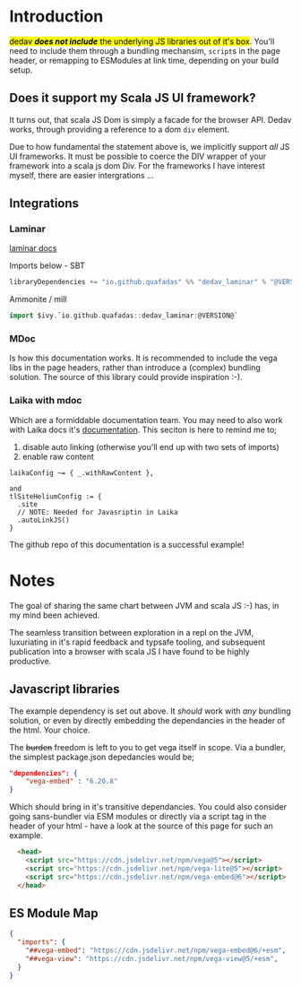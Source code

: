 # Introduction

<mark> dedav ***does not include*** the underlying JS libraries out of it's box</mark>. You'll need to include them through a bundling mechansim, `script`s in the page header, or remapping to ESModules at link time, depending on your build setup.

## Does it support my Scala JS UI framework?
It turns out, that scala JS Dom is simply a facade for the browser API. Dedav works, through providing a reference to a dom `div` element.

Due to how fundamental the statement above is, we implicitly support _all_ JS UI frameworks. It must be possible to coerce the DIV wrapper of your framework into a scala js dom Div. For the frameworks I have interest myself, there are easier intergrations ...

## Integrations

### Laminar

[laminar docs](./laminar.md)

Imports below - SBT

```scala
libraryDependencies += "io.github.quafadas" %% "dedav_laminar" % "@VERSION@"
```

Ammonite / mill

```scala
import $ivy.`io.github.quafadas::dedav_laminar:@VERSION@`
```


### MDoc
Is how this documentation works. It is recommended to include the vega libs in the page headers, rather than introduce a (complex) bundling solution. The source of this library could provide inspiration :-).

### Laika with mdoc


Which are a formiddable documentation team. You may need to also work with Laika docs it's [documentation](https://planet42.github.io/Laika/0.18/02-running-laika/01-sbt-plugin.html). This seciton is here to remind me to;

1. disable auto linking (otherwise you'll end up with two sets of imports)
2. enable raw content

```
laikaConfig ~= { _.withRawContent },

and
tlSiteHeliumConfig := {
  .site
  // NOTE: Needed for Javasriptin in Laika
  .autoLinkJS()
}
```

The github repo of this documentation is a successful example!


# Notes

The goal of sharing the same chart between JVM and scala JS :-) has, in my mind been achieved.

The seamless transition between exploration in a repl  on the JVM, luxuriating in it's rapid feedback and typsafe tooling, and subsequent publication into a browser with scala JS I have found to be highly productive.




## Javascript libraries
The example dependency is set out above. It _should_ work with _any_ bundling solution, or even by directly embedding the dependancies in the header of the html. Your choice.

The ~~burden~~ freedom is left to you to get vega itself in scope. Via a bundler, the simplest package.json depedancies would be;

```json
"dependencies": {
    "vega-embed" : "6.20.8"
}
```

Which should bring in it's transitive dependancies. You could also consider going sans-bundler via ESM modules or directly via a script tag in the header of your html - have a look at the source of this page for such an example.

```html
  <head>
    <script src="https://cdn.jsdelivr.net/npm/vega@5"></script>
    <script src="https://cdn.jsdelivr.net/npm/vega-lite@5"></script>
    <script src="https://cdn.jsdelivr.net/npm/vega-embed@6"></script>
  </head>
```

## ES Module Map

```json
{
  "imports": {
    "##vega-embed": "https://cdn.jsdelivr.net/npm/vega-embed@6/+esm",
    "##vega-view": "https://cdn.jsdelivr.net/npm/vega-view@5/+esm",
  }
}
```
